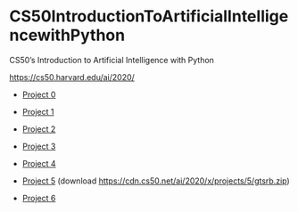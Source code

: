 # CS50IntroductionToArtificialIntelligencewithPython
CS50’s Introduction to Artificial Intelligence with Python

https://cs50.harvard.edu/ai/2020/

- [Project 0](https://github.com/hf97/CS50IntroductionToArtificialIntelligencewithPython/tree/main/0_Search)

- [Project 1](https://github.com/hf97/CS50IntroductionToArtificialIntelligencewithPython/tree/main/1_Knowledge)

- [Project 2](https://github.com/hf97/CS50IntroductionToArtificialIntelligencewithPython/tree/main/2_Uncertainty)

- [Project 3](https://github.com/hf97/CS50IntroductionToArtificialIntelligencewithPython/tree/main/3_Optimization)

- [Project 4](https://github.com/hf97/CS50IntroductionToArtificialIntelligencewithPython/tree/main/4_Learning)

- [Project 5](https://github.com/hf97/CS50IntroductionToArtificialIntelligencewithPython/tree/main/5_Neural_Networks)
 (download https://cdn.cs50.net/ai/2020/x/projects/5/gtsrb.zip)

- [Project 6](https://github.com/hf97/CS50IntroductionToArtificialIntelligencewithPython/tree/main/6_Language)